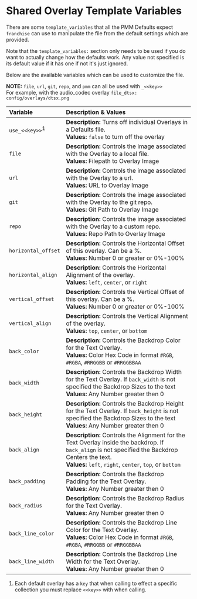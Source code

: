 # Shared Overlay Template Variables

There are some `template_variables` that all the PMM Defaults expect `franchise` can use to manipulate the file from the default settings which are provided. 

Note that the `template_variables:` section only needs to be used if you do want to actually change how the defaults work. Any value not specified is its default value if it has one if not it's just ignored.

Below are the available variables which can be used to customize the file.

**NOTE:** `file`, `url`, `git`, `repo`, and `pmm` can all be used with `_<<key>>` 
<br>For example, with the audio_codec overlay `file_dtsx: config/overlays/dtsx.png`

| Variable                  | Description & Values                                                                                                                                                                                           |
|:--------------------------|:---------------------------------------------------------------------------------------------------------------------------------------------------------------------------------------------------------------|
| `use_<<key>>`<sup>1</sup> | **Description:** Turns off individual Overlays in a Defaults file.<br>**Values:** `false` to turn off the overlay                                                                                              |
| `file`                    | **Description:** Controls the image associated with the Overlay to a local file.<br>**Values:** Filepath to Overlay Image                                                                                      |
| `url`                     | **Description:** Controls the image associated with the Overlay to a url.<br>**Values:** URL to Overlay Image                                                                                                  |
| `git`                     | **Description:** Controls the image associated with the Overlay to the git repo.<br>**Values:** Git Path to Overlay Image                                                                                      |
| `repo`                    | **Description:** Controls the image associated with the Overlay to a custom repo.<br>**Values:** Repo Path to Overlay Image                                                                                    |
| `horizontal_offset`       | **Description:** Controls the Horizontal Offset of this overlay. Can be a %.<br>**Values:** Number 0 or greater or 0%-100%                                                                                     |
| `horizontal_align`        | **Description:** Controls the Horizontal Alignment of the overlay.<br>**Values:** `left`, `center`, or `right`                                                                                                 |
| `vertical_offset`         | **Description:** Controls the Vertical Offset of this overlay. Can be a %.<br>**Values:** Number 0 or greater or 0%-100%                                                                                       |
| `vertical_align`          | **Description:** Controls the Vertical Alignment of the overlay.<br>**Values:** `top`, `center`, or `bottom`                                                                                                   |
| `back_color`              | **Description:** Controls the Backdrop Color for the Text Overlay.<br>**Values:** Color Hex Code in format `#RGB`, `#RGBA`, `#RRGGBB` or `#RRGGBBAA`                                                           |
| `back_width`              | **Description:** Controls the Backdrop Width for the Text Overlay. If `back_width` is not specified the Backdrop Sizes to the text<br>**Values:** Any Number greater then 0                                    |
| `back_height`             | **Description:** Controls the Backdrop Height for the Text Overlay. If `back_height` is not specified the Backdrop Sizes to the text<br>**Values:** Any Number greater then 0                                  |
| `back_align`              | **Description:** Controls the Alignment for the Text Overlay inside the backdrop. If `back_align` is not specified the Backdrop Centers the text.<br>**Values:** `left`, `right`, `center`, `top`, or `bottom` |
| `back_padding`            | **Description:** Controls the Backdrop Padding for the Text Overlay.<br>**Values:** Any Number greater then 0                                                                                                  |
| `back_radius`             | **Description:** Controls the Backdrop Radius for the Text Overlay.<br>**Values:** Any Number greater then 0                                                                                                   |
| `back_line_color`         | **Description:** Controls the Backdrop Line Color for the Text Overlay.<br>**Values:** Color Hex Code in format `#RGB`, `#RGBA`, `#RRGGBB` or `#RRGGBBAA`                                                      |
| `back_line_width`         | **Description:** Controls the Backdrop Line Width for the Text Overlay.<br>**Values:** Any Number greater then 0                                                                                               |

1. Each default overlay has a `key` that when calling to effect a specific collection you must replace `<<key>>` with when calling.
